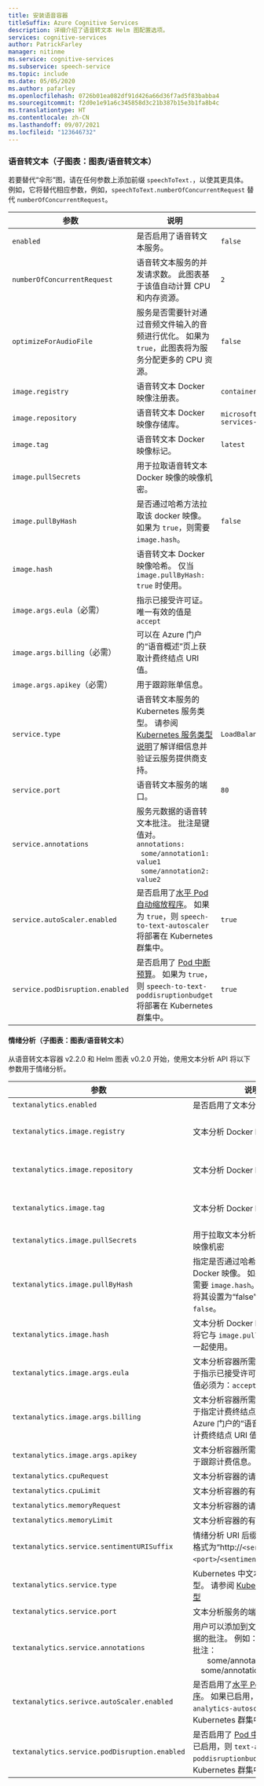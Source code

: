 ```yaml
---
title: 安装语音容器
titleSuffix: Azure Cognitive Services
description: 详细介绍了语音转文本 Helm 图配置选项。
services: cognitive-services
author: PatrickFarley
manager: nitinme
ms.service: cognitive-services
ms.subservice: speech-service
ms.topic: include
ms.date: 05/05/2020
ms.author: pafarley
ms.openlocfilehash: 0726b01ea082df91d426a66d36f7ad5f83babba4
ms.sourcegitcommit: f2d0e1e91a6c345858d3c21b387b15e3b1fa8b4c
ms.translationtype: HT
ms.contentlocale: zh-CN
ms.lasthandoff: 09/07/2021
ms.locfileid: "123646732"
---
```

### <a name="speech-to-text-sub-chart-chartsspeechtotext"></a>语音转文本（子图表：图表/语音转文本）

若要替代“伞形”图，请在任何参数上添加前缀 `speechToText.`，以使其更具体。 例如，它将替代相应参数，例如，`speechToText.numberOfConcurrentRequest` 替代 `numberOfConcurrentRequest`。

|参数|说明|默认|
| -- | -- | -- |
| `enabled` | 是否启用了语音转文本服务。 | `false` |
| `numberOfConcurrentRequest` | 语音转文本服务的并发请求数。 此图表基于该值自动计算 CPU 和内存资源。 | `2` |
| `optimizeForAudioFile`| 服务是否需要针对通过音频文件输入的音频进行优化。 如果为 `true`，此图表将为服务分配更多的 CPU 资源。 | `false` |
| `image.registry`| 语音转文本 Docker 映像注册表。 | `containerpreview.azurecr.io` |
| `image.repository` | 语音转文本 Docker 映像存储库。 | `microsoft/cognitive-services-speech-to-text` |
| `image.tag` | 语音转文本 Docker 映像标记。 | `latest` |
| `image.pullSecrets` | 用于拉取语音转文本 Docker 映像的映像机密。 | |
| `image.pullByHash`| 是否通过哈希方法拉取该 docker 映像。 如果为 `true`，则需要 `image.hash`。 | `false` |
| `image.hash`| 语音转文本 Docker 映像哈希。 仅当 `image.pullByHash: true` 时使用。  | |
| `image.args.eula`（必需） | 指示已接受许可证。 唯一有效的值是 `accept` | |
| `image.args.billing`（必需） | 可以在 Azure 门户的“语音概述”页上获取计费终结点 URI 值。 | |
| `image.args.apikey`（必需） | 用于跟踪账单信息。 ||
| `service.type` | 语音转文本服务的 Kubernetes 服务类型。 请参阅 [Kubernetes 服务类型说明](https://kubernetes.io/docs/concepts/services-networking/service/)了解详细信息并验证云服务提供商支持。 | `LoadBalancer` |
| `service.port`|  语音转文本服务的端口。 | `80` |
| `service.annotations` | 服务元数据的语音转文本批注。 批注是键值对。 <br>`annotations:`<br>&nbsp;&nbsp;`some/annotation1: value1`<br>&nbsp;&nbsp;`some/annotation2: value2` | |
| `service.autoScaler.enabled` | 是否启用了[水平 Pod 自动缩放程序](https://kubernetes.io/docs/tasks/run-application/horizontal-pod-autoscale/)。 如果为 `true`，则 `speech-to-text-autoscaler` 将部署在 Kubernetes 群集中。 | `true` |
| `service.podDisruption.enabled` | 是否启用了 [Pod 中断预算](https://kubernetes.io/docs/concepts/workloads/pods/disruptions/)。 如果为 `true`，则 `speech-to-text-poddisruptionbudget` 将部署在 Kubernetes 群集中。 | `true` |

#### <a name="sentiment-analysis-sub-chart-chartsspeechtotext"></a>情绪分析（子图表：图表/语音转文本）

从语音转文本容器 v2.2.0 和 Helm 图表 v0.2.0 开始，使用文本分析 API 将以下参数用于情绪分析。

|参数|说明|值|默认|
| --- | --- | --- | --- |
|`textanalytics.enabled`| 是否启用了文本分析服务| true/false| `false`|
|`textanalytics.image.registry`| 文本分析 Docker 映像注册表| 有效的 Docker 映像注册表| |
|`textanalytics.image.repository`| 文本分析 Docker 映像存储库| 有效的 Docker 映像存储库| |
|`textanalytics.image.tag`| 文本分析 Docker 映像标记| 有效的 Docker 映像标记| |
|`textanalytics.image.pullSecrets`| 用于拉取文本分析 Docker 映像的映像机密| 有效的机密名称| |
|`textanalytics.image.pullByHash`| 指定是否通过哈希方法拉取 Docker 映像。  如果为 `yes`，则还需要 `image.hash`。 如果为 `no`，则将其设置为“false”。 默认值为 `false`。| true/false| `false`|
|`textanalytics.image.hash`| 文本分析 Docker 映像哈希。 仅将它与 `image.pullByHash:true` 一起使用。| 有效的 Docker 映像哈希 | |
|`textanalytics.image.args.eula`| 文本分析容器所需的参数之一，用于指示已接受许可证。 此选项的值必须为：`accept`。| 如果要使用容器，则为 `accept` | |
|`textanalytics.image.args.billing`| 文本分析容器所需的参数之一，用于指定计费终结点 URI。 可以在 Azure 门户的“语音概述”页上获取计费终结点 URI 值。|有效的计费终结点 URI||
|`textanalytics.image.args.apikey`| 文本分析容器所需的参数之一，用于跟踪计费信息。| 有效的 apikey||
|`textanalytics.cpuRequest`| 文本分析容器的请求 CPU| int| `3000m`|
|`textanalytics.cpuLimit`| 文本分析容器的有限 CPU| | `8000m`|
|`textanalytics.memoryRequest`| 文本分析容器的请求内存| | `3Gi`|
|`textanalytics.memoryLimit`| 文本分析容器的有限内存| | `8Gi`|
|`textanalytics.service.sentimentURISuffix`| 情绪分析 URI 后缀，整个 URI 的格式为“http://`<service>`:`<port>`/`<sentimentURISuffix>`”。 | | `text/analytics/v3.0-preview/sentiment`|
|`textanalytics.service.type`| Kubernetes 中文本分析服务的类型。 请参阅 [Kubernetes 服务类型](https://kubernetes.io/docs/concepts/services-networking/service/) | 有效的 Kubernetes 服务类型 | `LoadBalancer` |
|`textanalytics.service.port`| 文本分析服务的端口| int| `50085`|
|`textanalytics.service.annotations`| 用户可以添加到文本分析服务元数据的批注。 例如：<br/> 批注：<br/>`   ` some/annotation1: value1<br/>`  ` some/annotation2: value2 | 批注，每行一个批注| |
|`textanalytics.serivce.autoScaler.enabled`| 是否启用了[水平 Pod 自动缩放程序](https://kubernetes.io/docs/tasks/run-application/horizontal-pod-autoscale/)。 如果已启用，则 `text-analytics-autoscaler` 将部署在 Kubernetes 群集中 | true/false| `true`|
|`textanalytics.service.podDisruption.enabled`| 是否启用了 [Pod 中断预算](https://kubernetes.io/docs/concepts/workloads/pods/disruptions/)。 如果已启用，则 `text-analytics-poddisruptionbudget` 将部署在 Kubernetes 群集中| true/false| `true`|
